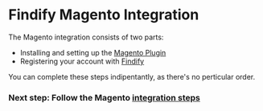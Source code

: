 # Findify Magento Integration

The Magento integration consists of two parts:
* Installing and setting up the [Magento Plugin](https://www.magentocommerce.com/magento-connect/findify-search-autocomplete.html)
* Registering your account with [Findify](https://dashboard.findify.io/#/sign-in/register)

You can complete these steps indipentantly, as there's no perticular order.

### Next step: Follow the Magento [integration steps](integration.md)

